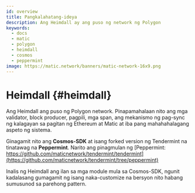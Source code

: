 ```yaml
---
id: overview
title: Pangkalahatang-ideya
description: Ang Heimdall ay ang puso ng network ng Polygon
keywords:
  - docs
  - matic
  - polygon
  - heimdall
  - cosmos
  - peppermint
image: https://matic.network/banners/matic-network-16x9.png
---
```


# Heimdall {#heimdall}

Ang Heimdall ang puso ng Polygon network. Pinapamahalaan nito ang mga validator, block producer, pagpili, mga span, ang mekanismo ng pag-sync ng kalagayan sa pagitan ng Ethereum at Matic at iba pang mahahahalagang aspeto ng sistema.

Ginagamit nito ang **Cosmos-SDK** at isang forked version ng Tendermint na tinatawag na **Peppermint**. Narito ang pinagmulan ng [Peppermint: https://github.com/maticnetwork/tendermint/tendermint](https://github.com/maticnetwork/tendermint/tree/peppermint)

Inalis ng Heimdall ang ilan sa mga module mula sa Cosmos-SDK, ngunit kadalasang gumagamit ng isang naka-customize na bersyon nito habang sumusunod sa parehong pattern.